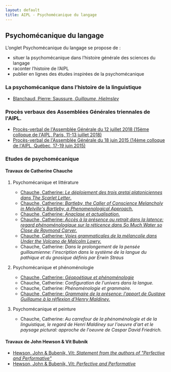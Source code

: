 ```yaml
---
layout: default
title: AIPL - Psychomécanique du langage
---
```


## Psychomécanique du langage

L’onglet Psychomécanique du langage se propose de :

* situer la psychomécanique dans l’histoire générale des sciences du langage
* raconter l’histoire de l’AIPL
* publier en lignes des études inspirées de la psychomécanique

 

### La psychomécanique dans l’histoire de la linguistique

* [Blanchaud, Pierre: Saussure, *Guillaume, Hjelmslev*](docs/FS_GG_LH_renvoy__Bres_en_mars_2010.pdf)

### Procès verbaux des Assemblées Générales triennales de l'AIPL.

* [Procès-verbal de l'Assemblée Générale du 12 juillet 2018 (15ème colloque de l'AIPL, Paris, 11-13 juillet 2018)](docs/2018-07-12-Procs-verbal_15me_colloque_Modelettre.pdf)
* [Procès-verbal de l'Assemblée Générale du 18 juin 2015 (14ème colloque de l'AIPL, Québec, 17-19 juin 2015)](docs/2015-06-18-Procs-verbal_14me_colloque_Modelettre_doc.pdf)

### Etudes de psychomécanique

#### Travaux de Catherine Chauche

1. Psychomécanique et littérature

    * [Chauche, Catherine: *Le déploiement des trois aretai platoniciennes dans The Scarlet Letter*.](docs/Scarlet_Letter__ethique_compressed.pdf)
    * [Chauche, Catherine: *Bartleby, the Caller of Conscience Melancholy in Melville's Bartleby, a Phenomenological Approach.*](docs/15_ChaucheBartleby.pdf)
    * [Chauche, Catherine: *Anaclase et actualisation.*](docs/anaclase_et_actualisation.pdf)
    * [Chauche, Catherine: *Accès à la présence ou retrait dans la latence: regard phénoménologique sur la réticence dans So Much Water so Close de Raymond Carver.*](docs/Carverreticence.pdf)
    * [Chauche, Catherine: *Voies grammaticales de la mélancolie dans Under the Volcano de Malcolm Lowry.*](docs/Under_the_Volcano.pdf)
    * Chauche, Catherine: *Dans le prolongement de la pensée guillaumienne: l'inscription dans le système de la langue du pathique et du gnosique définis par Erwin Straus*

2. Psychomécanique et phénoménologie

    * [Chauche, Catherine: *Géopoétique et phénoménologie*](docs/geopoetique_et_phenomenologie.pdf)
    * Chauche, Catherine: *Configuration de l'univers dans la langue.*
    * Chauche, Catherine: *Phénoménologie et grammaire.*
    * [Chauche, Catherine: *Grammaire de la présence: l'apport de Gustave Guillaume à la réflexion d'Henry Maldiney.*](docs/Quebec_Lowry_2015.pdf)

3. Psychomécanique et peinture

    * Chauche, Catherine: *Au carrefour de la phénoménologie et de la linguistique, le regard de Henri Maldiney sur l'oeuvre d'art et le paysage pictural: approche de l'oeuvre de Caspar David Friedrich.*

#### Travaux de John Hewson & Vit Bubnik

* [Hewson, John & Bubenik, Vit: *Statement from the authors of "Perfective and Performative"*](docs/Statement_Perfective_and_performative.pdf)
* [Hewson, John & Bubenik, Vit: *Perfective and Performative*](docs/Perfective_and_Performative_John_Hewson_181219.pdf)

 

 

